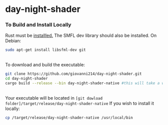 # day-night-shader

### To Build and Install Locally
Rust must be [installled.](https://www.rust-lang.org/tools/install)
The SMFL dev library should also be installed. On Debian:
```bash
sudo apt-get install libsfml-dev git
```

\
To download and build the executable:
```bash
git clone https://github.com/giovanni214/day-night-shader.git
cd day-night-shader
cargo build --release --bin day-night-shader-native #this will take a while
```

\
Your executable will be located in `[git dowload folder]/target/release/day-night-shader-native`
If you wish to install it locally:
```bash
cp /target/release/day-night-shader-native /usr/local/bin
```
